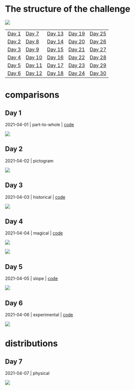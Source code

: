 
# The structure of the challenge

![](https://github.com/dominicroye/rstats-chart-challenge-2021/raw/main/figs/topics_ol.png)

|                 |                   |                   |                   |                   |
|-----------------|-------------------|-------------------|-------------------|-------------------|
| [Day 1](#day-1) | [Day 7](#day-7)   | [Day 13](#day-13) | [Day 19](#day-19) | [Day 25](#day-25) |
| [Day 2](#day-2) | [Day 8](#day-8)   | [Day 14](#day-14) | [Day 20](#day-20) | [Day 26](#day-26) |
| [Day 3](#day-3) | [Day 9](#day-9)   | [Day 15](#day-15) | [Day 21](#day-21) | [Day 27](#day-27) |
| [Day 4](#day-4) | [Day 10](#day-10) | [Day 16](#day-16) | [Day 22](#day-22) | [Day 28](#day-28) |
| [Day 5](#day-5) | [Day 11](#day-11) | [Day 17](#day-17) | [Day 23](#day-23) | [Day 29](#day-29) |
| [Day 6](#day-6) | [Day 12](#day-12) | [Day 18](#day-18) | [Day 24](#day-24) | [Day 30](#day-30) |

# comparisons

## Day 1

2021-04-01 \| part-to-whole \|
[code](/src/01-part-to-whole-top100altmetric.R)

![](README_files/figure-gfm/unnamed-chunk-1-1.png)<!-- -->

## Day 2

2021-04-02 \| pictogram

![](README_files/figure-gfm/unnamed-chunk-2-1.png)<!-- -->

## Day 3

2021-04-03 \| historical \|
[code](https://github.com/OxfordDemSci/ex2020)

![](README_files/figure-gfm/unnamed-chunk-3-1.png)<!-- -->

## Day 4

2021-04-04 \| magical \| [code](/src/04-magic.R)

![](README_files/figure-gfm/unnamed-chunk-4-1.png)<!-- -->

![](README_files/figure-gfm/unnamed-chunk-5-1.png)<!-- -->

## Day 5

2021-04-05 \| slope \| [code](/src/05-slope-best-life-expectancy.R)

![](README_files/figure-gfm/unnamed-chunk-6-1.png)<!-- -->

## Day 6

2021-04-06 \| experimental \| [code](/scr/06-experiment.R)

![](README_files/figure-gfm/unnamed-chunk-7-1.png)<!-- -->

# distributions

## Day 7

2021-04-07 \| physical

![](README_files/figure-gfm/unnamed-chunk-8-1.png)<!-- -->

